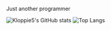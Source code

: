 Just another programmer

![Kloppie5's GitHub stats](https://github-readme-stats.vercel.app/api?username=kloppie5&count_private=true&show_icons=true)
![Top Langs](https://github-readme-stats.vercel.app/api/top-langs/?username=Kloppie5&layout=compact)
